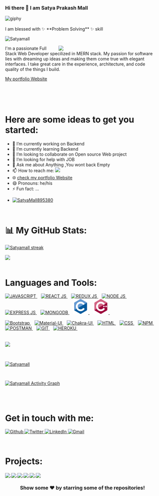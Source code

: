 ### Hi there 👋 I am Satya Prakash Mall

<!-- ![giphy](https://user-images.githubusercontent.com/80479635/150354481-99052d4f-e34a-4272-b77c-b7523003bea0.gif) -->
<img src="https://user-images.githubusercontent.com/80479635/150354481-99052d4f-e34a-4272-b77c-b7523003bea0.gif" width="100%" height="400" alt="giphy"/>
<br/>
<br/>
I am blessed with ✨ **Problem Solving**  ✨ skill
<br/>

<p align="left"> <img src="https://komarev.com/ghpvc/?username=Satyamall&label=Profile%20views&color=129e00&style=plastic" alt="Satyamall" height="50" /> </p>

<img align='right' src="https://media4.giphy.com/media/u2pmTWUi0MXjyrMaVj/giphy.gif?cid=ecf05e47ujlr0uahs95slznce2ixmf10nan8vu1nqdktk1c5&rid=giphy.gif&ct=g" width="330">

I'm a passionate Full Stack Web Developer specilized in MERN stack. My passion for software lies with dreaming up ideas and making them come true with elegant interfaces. I take great care in the experience, architecture, and code quality of the things I build.
<br/>
<div>
    <a href="">My portfolio Website</a>
</div>
<br/>
<br/>
<br/>
<br/>

# Here are some ideas to get you started:

- 🔭 I’m currently working on Backend
- 🌱 I’m currently learning Backend
- 👯 I’m looking to collaborate on Open source Web project
- 🤔 I’m looking for help with JOB
- 💬 Ask me about Anything ,You wont back Empty
- 📫 How to reach me: <a href="https://www.linkedin.com/in/satya-prakash-mall-125649216/"><img style="width:20px" src="https://cdn-icons-png.flaticon.com/512/174/174857.png" /></a>
- 🌐 <a href="">check my portfolio Website</a>
- 😄 Pronouns: he/his
- ⚡ Fun fact: ...
- <p align="left"> <a href="https://twitter.com/SatyaMall895380" target="blank">
        <img alt="SatyaMall895380" src="https://img.shields.io/twitter/follow/SatyaMall895380?logo=twitter&style=for-the-badge" height="40"/>
    </a></p>
<br/>

# 📊 My GitHub Stats:

<p align="left">
    <a href="https://github.com/Satyamall/github-readme-streak-stats">
        <img title="🔥 Get streak stats for your profile at git.io/streak-stats" alt="Satyamall streak" src="https://github-readme-streak-stats.herokuapp.com/?user=Satyamall&theme=black-ice&hide_border=true&stroke=0000&background=060A0CD0"/>
    </a>
</p>
<a href="https://github.com/Satyamall/github-readme-stats">
<img align="center" src="https://github-readme-stats.vercel.app/api?username=Satyamall&&show_icons=true&count_private=true&title_color=bb2acf&icon_color=bb2acf&text_color=151515&bg_color=ffffff"/>
</a>
<br/>
<br/>

# Languages and Tools: 

<div>
    <div>
    <a href="https://developer.mozilla.org/en-US/docs/Web/JavaScript" target="_blank" rel="noreferrer">
        <img src="https://img.shields.io/badge/JavaScript-F7DF1E?style=for-the-badge&logo=javascript&logoColor=black" alt="JAVASCRIPT" height="40"/>
    </a>&nbsp;&nbsp;
    <a href="https://reactjs.org/" target="_blank" rel="noreferrer">
        <img src="https://img.shields.io/badge/ReactJS-20232A?style=for-the-badge&logo=react&logoColor=61DAFB" alt="REACT JS" height="40" />
    </a>&nbsp;&nbsp;
    <a href="https://redux.js.org" target="_blank" rel="noreferrer">
        <img src="https://img.shields.io/badge/Redux-000000?style=for-the-badge&logo=nextdotjs&logoColor=white" alt="REDUX JS" height="40"/>
    </a>&nbsp;&nbsp;
    <a href="https://nodejs.org" target="_blank" rel="noreferrer">
        <img src="https://img.shields.io/badge/Node.js-339933?style=for-the-badge&logo=nodedotjs&logoColor=white" alt="NODE JS" height="40"/>
     </a>&nbsp;&nbsp;
    <a href="https://expressjs.com" target="_blank" rel="noreferrer"> 
        <img src="https://img.shields.io/badge/Express.js-000000?style=for-the-badge&logo=express&logoColor=white" alt="EXPRESS JS" height="40" />
    </a>&nbsp;&nbsp;
    <a href="https://www.mongodb.com/" target="_blank" rel="noreferrer">
         <img src="https://img.shields.io/badge/MongoDB-4EA94B?style=for-the-badge&logo=mongodb&logoColor=white" alt="MONGODB" height="40"/>
     </a>&nbsp;&nbsp;
      <a href="https://www.cprogramming.com/" target="_blank" rel="noreferrer"> 
          <img src="https://raw.githubusercontent.com/devicons/devicon/master/icons/c/c-original.svg" alt="C Language" height="50"/> 
      </a>&nbsp;&nbsp;
      <a href="https://www.w3schools.com/cpp/" target="_blank" rel="noreferrer"> 
          <img src="https://raw.githubusercontent.com/devicons/devicon/master/icons/cplusplus/cplusplus-original.svg" alt="C++" height="50"/> 
       </a>&nbsp;&nbsp;
    </div>
    &nbsp;&nbsp;
    <div>
        <a href="https://getbootstrap.com" target="_blank" rel="noreferrer"> 
            <img src="https://miro.medium.com/max/824/1*9RqBEDU9Mbg6XM8O6d7Q9A.png" alt="Bootstrap" width="130" height="40" /> 
        </a>&nbsp;&nbsp;
        <a href="https://mui.com/" target="_blank" rel="noreferrer">
            <img src="https://res.cloudinary.com/practicaldev/image/fetch/s--ApzmTqdP--/c_imagga_scale,f_auto,fl_progressive,h_420,q_auto,w_1000/https://dev-to-uploads.s3.amazonaws.com/i/5331q5cjvpzh972u5xgo.png" alt="Material-UI" width="130" height="40"/>
        </a>&nbsp;&nbsp;
        <a href="https://chakra-ui.com/" target="_blank" rel="noreferrer">
            <img src="https://jquery-plugins.net/image/plugin/chakra-ui-simple-modular-accessible-ui-components-for-react-applications.png" alt="Chakra-UI" width="130" height="40" />
        </a>&nbsp;&nbsp;
    <a href="https://www.w3.org/html/" target="_blank" rel="noreferrer">
         <img src="https://img.shields.io/badge/HTML5%20-%23e34f26.svg?&style=for-the-badge&logo=html5&logoColor=white" alt="HTML" height="40"/>
    </a>&nbsp;&nbsp;
    <a href="https://www.w3schools.com/css/" target="_blank" rel="noreferrer">
          <img src="https://img.shields.io/badge/CSS3-1572B6?&style=for-the-badge&logo=css3&logoColor=white" alt="CSS" height="40" />
     </a>&nbsp;&nbsp;
     <a href="https://www.npmjs.com/" target="_blank" rel="noreferrer">
          <img src="https://img.shields.io/badge/npm-CB3837?style=for-the-badge&logo=npm&logoColor=white" alt="NPM" height="40"/>
      </a>&nbsp;&nbsp;
      <a href="https://postman.com" target="_blank" rel="noreferrer"> 
            <img src="https://www.vectorlogo.zone/logos/getpostman/getpostman-icon.svg" alt="POSTMAN" width="40" height="40"/> 
     </a>&nbsp;&nbsp;
     <a href="https://git-scm.com/" target="_blank" rel="noreferrer"> 
         <img src="https://www.vectorlogo.zone/logos/git-scm/git-scm-icon.svg" alt="GIT" width="40" height="40"/>       
      </a>&nbsp;&nbsp;
      <a href="https://heroku.com" target="_blank" rel="noreferrer"> 
          <img src="https://www.vectorlogo.zone/logos/heroku/heroku-icon.svg" alt="HEROKU" width="40" height="40"/> 
      </a>&nbsp;&nbsp;
    </div>
</div>
<br/>
<br/>
<div>
<a href="https://github.com/Satyamall">
  <img align="center" src="https://github-readme-stats.vercel.app/api/top-langs/?username=Satyamall&theme=light&hide_langs_below=1" />
</a> 
</div>
<br/>
<br/>
<p align="left"> <a href="https://github.com/ryo-ma/github-profile-trophy"><img src="https://github-profile-trophy.vercel.app/?username=Satyamall" alt="Satyamall" /></a> </p>
<br/>

<a href="https://github.com/Satyamall/github-readme-activity-graph"><img alt="Satyamall Activity Graph" src="https://activity-graph.herokuapp.com/graph?username=Satyamall&bg_color=0D1117&color=5BCDEC&line=5BCDEC&point=FFFFFF&hide_border=true" /></a>

<br/>
<br/>

# Get in touch with me:

<p>
    <a href="https://github.com/Satyamall" target="_open">
        <img alt="Github" src="https://img.shields.io/badge/GitHub-%2312100E.svg?&style=for-the-badge&logo=Github&logoColor=white" heigth="40" />
    </a> 
    <a href="https://twitter.com/SatyaMall895380" target="_open">
        <img alt="Twitter" src="https://img.shields.io/badge/twitter-%231DA1F2.svg?&style=for-the-badge&logo=twitter&logoColor=white" height="40"/>
    </a>
    <a href="https://www.linkedin.com/in/satya-prakash-mall-125649216/" target="_open">
        <img alt="LinkedIn" src="https://img.shields.io/badge/linkedin-%230077B5.svg?&style=for-the-badge&logo=linkedin&logoColor=white" height="40" />
    </a> 
    <a href="mailto:thesatyamall123@gmail.com" target="_open">
        <img alt="Gmail" src="https://img.shields.io/badge/Gmail-D14836?style=for-the-badge&logo=gmail&logoColor=white" height="40"/>
    </a>
</p>
<br/>

# Projects: 

<a href="https://satyamall.github.io/Booking.com-in-React.js-cloned/">
  <img align="center" src="https://github-readme-stats.vercel.app/api/pin/?username=Satyamall&repo=Booking.com-clone-in-React.js&theme=light" />
</a>
<a href="https://e-commerce-website-with-cart.herokuapp.com/">
 <img align="center" src="https://github-readme-stats.vercel.app/api/pin/?username=Satyamall&repo=React-E-commerce-Website-with-Cart-functionality-by-using-Router&theme=light" />
</a>
<a href="https://affectionate-pare-c33ba4.netlify.app/">
 <img align="center" src="https://github-readme-stats.vercel.app/api/pin/?username=Satyamall&repo=React-Google-Timer-Stopwatch&theme=light" />
</a>
<a href="#">
 <img align="center" src="https://github-readme-stats.vercel.app/api/pin/?username=Satyamall&repo=GaanaMusicClone&theme=light" />
</a>
<a href="https://satyamall.github.io/Restaurant-Website-in-javaScript/">
 <img align="center" src="https://github-readme-stats.vercel.app/api/pin/?username=Satyamall&repo=Restaurant-Website-in-javaScript&theme=light" />
</a>
<a href="https://satyamall.github.io/Project-1-Manganese-Clone-GreenHouse.io/">
 <img align="center" src="https://github-readme-stats.vercel.app/api/pin/?username=Satyamall&repo=Project-1-Manganese&theme=light" />
</a>
<div align="center">

### Show some ❤️ by starring some of the repositories!

</div>

